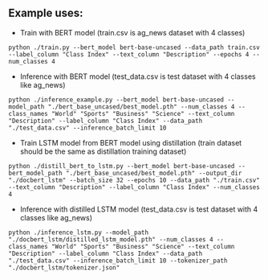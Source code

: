 
## Example uses:

- Train with BERT model (train.csv is ag_news dataset with 4 classes)
```
python ./train.py --bert_model bert-base-uncased --data_path train.csv --label_column "Class Index" --text_column "Description" --epochs 4 --num_classes 4
```
- Inference with BERT model (test_data.csv is test dataset with 4 classes like ag_news)
```
python ./inference_example.py --bert_model bert-base-uncased --model_path "./bert_base_uncased/best_model.pth" --num_classes 4 --class_names "World" "Sports" "Business" "Science" --text_column "Description" --label_column "Class Index" --data_path "./test_data.csv" --inference_batch_limit 10
```

- Train LSTM model from BERT model using distillation (train dataset should be the same as distillation training dataset)
```
python ./distill_bert_to_lstm.py --bert_model bert-base-uncased --bert_model_path "./bert_base_uncased/best_model.pth" --output_dir "./docbert_lstm" --batch_size 32 --epochs 10 --data_path "./train.csv" --text_column "Description" --label_column "Class Index" --num_classes 4
```

- Inference with distilled LSTM model (test_data.csv is test dataset with 4 classes like ag_news)
```
python ./inference_lstm.py --model_path "./docbert_lstm/distilled_lstm_model.pth" --num_classes 4 --class_names "World" "Sports" "Business" "Science" --text_column "Description" --label_column "Class Index" --data_path "./test_data.csv" --inference_batch_limit 10 --tokenizer_path "./docbert_lstm/tokenizer.json"
```